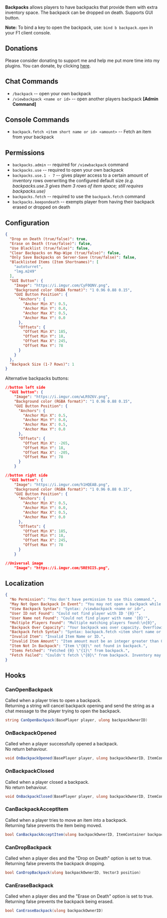 ﻿**Backpacks** allows players to have backpacks that provide them with extra inventory space. The backpack can be dropped on death. Supports GUI button.

**Note:** To bind a key to open the backpack, use: `bind b backpack.open` in your F1 client console.

## Donations

Please consider donating to support me and help me put more time into my plugins. You can donate, by clicking [here](https://laserhydra.com/).

## Chat Commands

- `/backpack` -- open your own backpack
- `/viewbackpack <name or id>` -- open another players backpack **[Admin Command]**

## Console Commands

- `backpack.fetch <item short name or id> <amount>` -- Fetch an item from your backpack

## Permissions

- `backpacks.admin` -- required for `/viewbackpack` command
- `backpacks.use` -- required to open your own backpack
- `backpacks.use.1 - 7` -- gives player access to a certain amount of inventory rows overwriting the configured default size *(e.g. backpacks.use.3 gives them 3 rows of item space; still requires backpacks.use)*
- `backpacks.fetch` -- required to use the `backpack.fetch` command
- `backpacks.keepondeath` -- exempts player from having their backpack erased or dropped on death

## Configuration

```json
{
  "Drop on Death (true/false)": true,
  "Erase on Death (true/false)": false,
  "Use Blacklist (true/false)": false,
  "Clear Backpacks on Map-Wipe (true/false)": false,
  "Only Save Backpacks on Server-Save (true/false)": false,
  "Blacklisted Items (Item Shortnames)": [
    "autoturret",
    "lmg.m249"
  ],
  "GUI Button": {
    "Image": "https://i.imgur.com/CyF0QNV.png",
    "Background color (RGBA format)": "1 0.96 0.88 0.15",
    "GUI Button Position": {
      "Anchors": {
        "Anchor Min X": 0.5,
        "Anchor Min Y": 0.0,
        "Anchor Max X": 0.5,
        "Anchor Max Y": 0.0
      },
      "Offsets": {
        "Offset Min X": 185,
        "Offset Min Y": 18,
        "Offset Max X": 245,
        "Offset Max Y": 78
      }
    }
  },
  "Backpack Size (1-7 Rows)": 1
}
```

Alternative backpacks buttons:
```json
//button left side
  "GUI button": {
    "Image": "https://i.imgur.com/wLR9Z6V.png",
    "Background color (RGBA format)": "1 0.96 0.88 0.15",
    "GUI Button Position": {
      "Anchors": {
        "Anchor Min X": 0.5,
        "Anchor Min Y": 0.0,
        "Anchor Max X": 0.5,
        "Anchor Max Y": 0.0
      },
      "Offsets": {
        "Offset Min X": -265,
        "Offset Min Y": 18,
        "Offset Max X": -205,
        "Offset Max Y": 78
      }
    }
```
```json
//button right side
  "GUI button": {
    "Image": "https://i.imgur.com/h1HQEAB.png",
    "Background color (RGBA format)": "1 0.96 0.88 0.15",
    "GUI Button Position": {
      "Anchors": {
        "Anchor Min X": 0.5,
        "Anchor Min Y": 0.0,
        "Anchor Max X": 0.5,
        "Anchor Max Y": 0.0
      },
      "Offsets": {
        "Offset Min X": 185,
        "Offset Min Y": 18,
        "Offset Max X": 245,
        "Offset Max Y": 78
      }
    }
```
```json
//Universal image
    "Image": "https://i.imgur.com/5RE9II5.png",
```

## Localization

```json
{
  "No Permission": "You don't have permission to use this command.",
  "May Not Open Backpack In Event": "You may not open a backpack while participating in an event!",
  "View Backpack Syntax": "Syntax: /viewbackpack <name or id>",
  "User ID not Found": "Could not find player with ID '{0}'",
  "User Name not Found": "Could not find player with name '{0}'",
  "Multiple Players Found": "Multiple matching players found:\n{0}",
  "Backpack Over Capacity": "Your backpack was over capacity. Overflowing items were added to your inventory or dropped.",
  "Backpack Fetch Syntax": "Syntax: backpack.fetch <item short name or id> <amount>",
  "Invalid Item": "Invalid Item Name or ID.",
  "Invalid Item Amount": "Item amount must be an integer greater than 0.",
  "Item Not In Backpack": "Item \"{0}\" not found in backpack.",
  "Items Fetched": "Fetched {0} \"{1}\" from backpack.",
  "Fetch Failed": "Couldn't fetch \"{0}\" from backpack. Inventory may be full."
}
```

## Hooks

### CanOpenBackpack

Called when a player tries to open a backpack.  
Returning a string will cancel backpack opening and send the string as a chat message to the player trying to open the backpack.  

```csharp
string CanOpenBackpack(BasePlayer player, ulong backpackOwnerID)
```
  
### OnBackpackOpened

Called when a player successfully opened a backpack.  
No return behaviour.  

```csharp
void OnBackpackOpened(BasePlayer player, ulong backpackOwnerID, ItemContainer backpackContainer)
```
  
### OnBackpackClosed

Called when a player closed a backpack.  
No return behaviour.  

```csharp
void OnBackpackClosed(BasePlayer player, ulong backpackOwnerID, ItemContainer backpackContainer)
```

### CanBackpackAcceptItem

Called when a player tries to move an item into a backpack.  
Returning false prevents the item being moved.    

```csharp
bool CanBackpackAcceptItem(ulong backpackOwnerID, ItemContainer backpackContainer, Item item)
```

### CanDropBackpack

Called when a player dies and the "Drop on Death" option is set to true.  
Returning false prevents the backpack dropping.  

```csharp
bool CanDropBackpack(ulong backpackOwnerID, Vector3 position)
```

### CanEraseBackpack

Called when a player dies and the "Erase on Death" option is set to true.  
Returning false prevents the backpack being erased.  

```csharp
bool CanEraseBackpack(ulong backpackOwnerID)
```